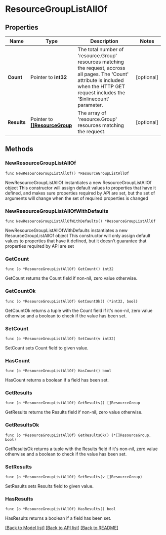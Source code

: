 # ResourceGroupListAllOf

## Properties

Name | Type | Description | Notes
------------ | ------------- | ------------- | -------------
**Count** | Pointer to **int32** | The total number of &#39;resource.Group&#39; resources matching the request, accross all pages. The &#39;Count&#39; attribute is included when the HTTP GET request includes the &#39;$inlinecount&#39; parameter. | [optional] 
**Results** | Pointer to [**[]ResourceGroup**](resource.Group.md) | The array of &#39;resource.Group&#39; resources matching the request. | [optional] 

## Methods

### NewResourceGroupListAllOf

`func NewResourceGroupListAllOf() *ResourceGroupListAllOf`

NewResourceGroupListAllOf instantiates a new ResourceGroupListAllOf object
This constructor will assign default values to properties that have it defined,
and makes sure properties required by API are set, but the set of arguments
will change when the set of required properties is changed

### NewResourceGroupListAllOfWithDefaults

`func NewResourceGroupListAllOfWithDefaults() *ResourceGroupListAllOf`

NewResourceGroupListAllOfWithDefaults instantiates a new ResourceGroupListAllOf object
This constructor will only assign default values to properties that have it defined,
but it doesn't guarantee that properties required by API are set

### GetCount

`func (o *ResourceGroupListAllOf) GetCount() int32`

GetCount returns the Count field if non-nil, zero value otherwise.

### GetCountOk

`func (o *ResourceGroupListAllOf) GetCountOk() (*int32, bool)`

GetCountOk returns a tuple with the Count field if it's non-nil, zero value otherwise
and a boolean to check if the value has been set.

### SetCount

`func (o *ResourceGroupListAllOf) SetCount(v int32)`

SetCount sets Count field to given value.

### HasCount

`func (o *ResourceGroupListAllOf) HasCount() bool`

HasCount returns a boolean if a field has been set.

### GetResults

`func (o *ResourceGroupListAllOf) GetResults() []ResourceGroup`

GetResults returns the Results field if non-nil, zero value otherwise.

### GetResultsOk

`func (o *ResourceGroupListAllOf) GetResultsOk() (*[]ResourceGroup, bool)`

GetResultsOk returns a tuple with the Results field if it's non-nil, zero value otherwise
and a boolean to check if the value has been set.

### SetResults

`func (o *ResourceGroupListAllOf) SetResults(v []ResourceGroup)`

SetResults sets Results field to given value.

### HasResults

`func (o *ResourceGroupListAllOf) HasResults() bool`

HasResults returns a boolean if a field has been set.


[[Back to Model list]](../README.md#documentation-for-models) [[Back to API list]](../README.md#documentation-for-api-endpoints) [[Back to README]](../README.md)


